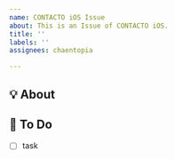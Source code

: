 ```yaml
---
name: CONTACTO iOS Issue
about: This is an Issue of CONTACTO iOS.
title: ''
labels: ''
assignees: chaentopia

---
```


## 💡 About
<!--무엇에 관한 이슈인지 소개해주세요.-->

## 📝 To Do
- [ ] task
